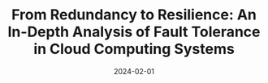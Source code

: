 ---
title: "From Redundancy to Resilience: An In-Depth Analysis of Fault Tolerance in Cloud Computing Systems"
collection: teaching
type: "<i>Fault tolerance, Cloud Computing, Distributed Systems</i><br><b>Supervisor:</b> Dr. Rezwana Reaz"
permalink:
venue:
date: 2024-02-01
location:
---